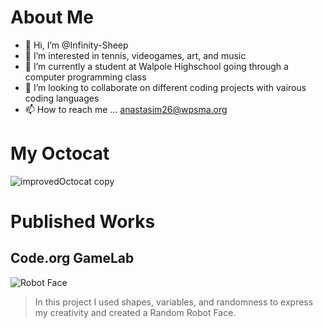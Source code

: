 # About Me
- 👋 Hi, I’m @Infinity-Sheep
- 👀 I’m interested in tennis, videogames, art, and music
- 🌱 I’m currently a student at Walpole Highschool going through a computer programming class
- 💞️ I’m looking to collaborate on different coding projects with vairous coding languages
- 📫 How to reach me ... anastasim26@wpsma.org

# My Octocat
![improvedOctocat copy](https://github.com/Infinity-Sheep/Infinity-Sheep/assets/146842663/9f8433f5-79bf-4198-bcbd-58af6027f4f9)

# Published Works

## Code.org GameLab
![Robot Face](https://studio.code.org/projects/gamelab/TfkLvkVahSJL6BqdPD3ZjzPD5pc_ny0_3RQnjR8lPHM/view)
> In this project I used shapes, variables, and randomness to express my creativity and created a Random Robot Face.
